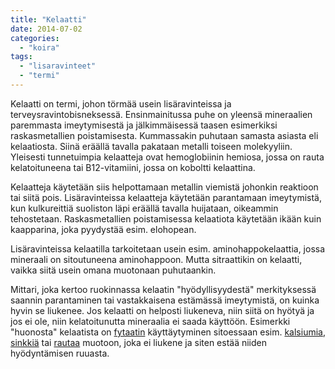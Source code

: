 ```yaml
---
title: "Kelaatti"
date: 2014-07-02
categories: 
  - "koira"
tags: 
  - "lisaravinteet"
  - "termi"
---
```


Kelaatti on termi, johon törmää usein lisäravinteissa ja terveysravintobisneksessä. Ensinmainitussa puhe on yleensä mineraalien paremmasta imeytymisestä ja jälkimmäisessä taasen esimerkiksi raskasmetallien poistamisesta. Kummassakin puhutaan samasta asiasta eli kelaatiosta. Siinä eräällä tavalla pakataan metalli toiseen molekyyliin. Yleisesti tunnetuimpia kelaatteja ovat hemoglobiinin hemiosa, jossa on rauta kelatoituneena tai B12\-vitamiini, jossa on koboltti kelaattina.

<!--more-->

Kelaatteja käytetään siis helpottamaan metallin viemistä johonkin reaktioon tai siitä pois. Lisäravinteissa kelaatteja käytetään parantamaan imeytymistä, kun kulkureittiä suoliston läpi eräällä tavalla huijataan, oikeammin tehostetaan. Raskasmetallien poistamisessa kelaatiota käytetään ikään kuin kaapparina, joka pyydystää esim. elohopean.

Lisäravinteissa kelaatilla tarkoitetaan usein esim. aminohappokelaattia, jossa mineraali on sitoutuneena aminohappoon. Mutta sitraattikin on kelaatti, vaikka siitä usein omana muotonaan puhutaankin.

Mittari, joka kertoo ruokinnassa kelaatin "hyödyllisyydestä" merkityksessä saannin parantaminen tai vastakkaisena estämässä imeytymistä, on kuinka hyvin se liukenee. Jos kelaatti on helposti liukeneva, niin siitä on hyötyä ja jos ei ole, niin kelatoitunutta mineraalia ei saada käyttöön. Esimerkki "huonosta" kelaatista on [fytaatin](https://www.katiska.eu/ruokinta/yleista/fytaatti/) käyttäytyminen sitoessaan esim. [kalsiumia](https://www.katiska.eu/tieto/kalsium/kalsium/), [sinkkiä](https://www.katiska.eu/tieto/sinkki/sinkki/) tai [rautaa](https://www.katiska.eu/tieto/rauta/rauta/) muotoon, joka ei liukene ja siten estää niiden hyödyntämisen ruuasta.
